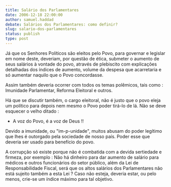 ```yaml
---
title: Salário dos Parlamentares
date: 2006-12-18 22:00:00
author: samuel.haddad
debate: Salários dos Parlamentares: como definir?
slug: salario-dos-parlamentares
status: publish 
type: post
---
```


Já que os Senhores Políticos são eleitos pelo Povo, para governar e legislar em nome deste, deveriam, por questão de ética, submeter o aumento de seus salários à vontade do povo, através de plebiscito com explicações detalhadas dos índices de aumento, volume da despesa que acarretaria e só aumentar naquilo que o Povo concordasse.  

Assim também deveria ocorrer com todos os temas polêmicos, tais como : Imunidade Parlamentar, Reforma Eleitoral e outros.  

Há que se discutir também, o cargo eleitoral, não é justo que o povo eleja um político para depois nem mesmo o Povo poder tirá-lo de lá. Não se deve esquecer o velho ditado :   

- A voz do Povo, é a voz de Deus !!  

 Devido a imunidade, ou "im-p-unidade", muitos abusam do poder legítimo que lhes é outorgado pela sociedade de nosso país. Poder esse que deveria ser usado para benefício do povo.   

A corrupção só existe porque não é combatida com a devida sertiedade e firmeza, por exemplo : Não há dinheiro para dar aumento de salário para médicos e outros funcionários do setor público, além da Lei de Responsabilidade Fiscal, será que os altos salários dos Parlamentares não está sujeito também a esta Lei ? Caso não esteja, deveria estar, ou pelo menos, crie-se um índice máximo para tal objetivo.
